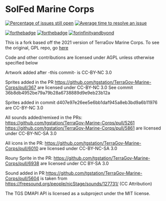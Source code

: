  # SolFed Marine Corps
[![Percentage of issues still open](https://isitmaintained.com/badge/open/tgstation/TerraGov-Marine-Corps.svg)](https://isitmaintained.com/project/tgstation/TerraGov-Marine-Corps "Percentage of issues still open") [![Average time to resolve an issue](https://isitmaintained.com/badge/resolution/tgstation/TerraGov-Marine-Corps.svg)](https://isitmaintained.com/project/tgstation/TerraGov-Marine-Corps "Average time to resolve an issue")

 [![forthebadge](https://forthebadge.com/images/badges/built-with-resentment.svg)](https://forthebadge.com) [![forthebadge](https://forthebadge.com/images/badges/contains-technical-debt.svg)](https://forthebadge.com) [![forinfinityandbyond](https://user-images.githubusercontent.com/5211576/29499758-4efff304-85e6-11e7-8267-62919c3688a9.gif)](https://www.reddit.com/r/SS13/comments/5oplxp/what_is_the_main_problem_with_byond_as_an_engine/dclbu1a)

 This is a fork based off the 2021 version of TerraGov Marine Corps. To see the original, GPL repo, go [here](https://github.com/MrStonedOne/cmhistory)

Code and other contributions are licensed under AGPL unless otherwise specified below

Artwork added after -this commit- is CC-BY-NC 3.0

Sprites added in the PR https://github.com/tgstation/TerraGov-Marine-Corps/pull/367 are licensed under CC-BY-NC 3.0
See commit 36b8db4952be79a79b28a6738889d9e9eb23b12a

Sprites added in commit d407e97e26ee5e6bb1daf945a8eb3bd9a6b11976 are CC-BY-NC 3.0

All sounds added/remixed in the PRs:
https://github.com/tgstation/TerraGov-Marine-Corps/pull/5261
https://github.com/tgstation/TerraGov-Marine-Corps/pull/5861
are licensed under CC-BY-NC-SA 3.0

All icons in the PR:
https://github.com/tgstation/TerraGov-Marine-Corps/pull/6010
are licensed under CC-BY-NC-SA 3.0

Rouny Sprite in the PR:
https://github.com/tgstation/TerraGov-Marine-Corps/pull/6938
are licensed under CC BY-SA 3.0

Sound added in PR https://github.com/tgstation/TerraGov-Marine-Corps/pull/5604 is taken from https://freesound.org/people/nicStage/sounds/127731/ (CC Attribution)

The TGS DMAPI API is licensed as a subproject under the MIT license.
